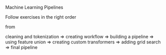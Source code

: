 Machine Learning Pipelines

Follow exercises in the right order

from 

cleaning and tokenization => creating workflow => building a pipeline => using feature union => creating custom transformers => adding grid search => final pipeline
